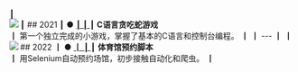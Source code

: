 ┃  
┃  ## 2021
┃  ● <a href="https://github.com/jadeproheshan/easysnake">
┃      <img align="left" src="https://github-readme-stats.vercel.app/api/pin/?username=jadeproheshan&repo=easysnake&theme=buefy" />
┃    </a>
┃    <b>C语言贪吃蛇游戏</b><br>
┃    第一个独立完成的小游戏，掌握了基本的C语言和控制台编程。
┃
┃  ---
┃
┃  ## 2022
┃  ● <a href="https://github.com/script-develop/XMU_Reservation-script">
┃      <img align="left" src="https://github-readme-stats.vercel.app/api/pin/?username=script-develop&repo=XMU_Reservation-script&theme=buefy" />
┃    </a>
┃    <b>体育馆预约脚本</b><br>
┃    用Selenium自动预约场馆，初步接触自动化和爬虫。
┃
